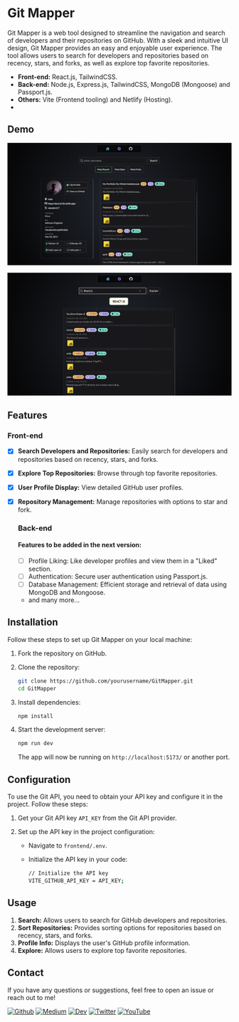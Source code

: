 # Git Mapper

Git Mapper is a web tool designed to streamline the navigation and search of developers and their repositories on GitHub. With a sleek and intuitive UI design, Git Mapper provides an easy and enjoyable user experience. The tool allows users to search for developers and repositories based on recency, stars, and forks, as well as explore top favorite repositories.

- **Front-end:** React.js, TailwindCSS.
- **Back-end:** Node.js, Express.js, TailwindCSS, MongoDB (Mongoose) and Passport.js.
- **Others:** Vite (Frontend tooling) and Netlify (Hosting).
-
## Demo

![Git Mapper Main Page](./GitMapperImg1.png)

![Git Explore](./GitMapperImg2.png)

## Features

  ### Front-end
- [x] **Search Developers and Repositories:** Easily search for developers and repositories based on recency, stars, and forks.
- [x] **Explore Top Repositories:** Browse through top favorite repositories.
- [x] **User Profile Display:** View detailed GitHub user profiles.
- [x] **Repository Management:** Manage repositories with options to star and fork.

  ### Back-end
  #### Features to be added in the next version:

  - [ ] Profile Liking: Like developer profiles and view them in a "Liked" section.
  - [ ] Authentication: Secure user authentication using Passport.js.
  - [ ] Database Management: Efficient storage and retrieval of data using MongoDB and Mongoose.
  - and many more...

## Installation

Follow these steps to set up Git Mapper on your local machine:

1. Fork the repository on GitHub.

2. Clone the repository:

   ```bash
   git clone https://github.com/yourusername/GitMapper.git
   cd GitMapper
   ```

3. Install dependencies:

   ```bash
   npm install
   ```

4. Start the development server:

   ```bash
   npm run dev
   ```

   The app will now be running on `http://localhost:5173/` or another port.

## Configuration

To use the Git API, you need to obtain your API key and configure it in the project. Follow these steps:

1. Get your Git API key `API_KEY` from the Git API provider.

2. Set up the API key in the project configuration:

   - Navigate to `frontend/.env`.

   - Initialize the API key in your code:
     ```bash
     // Initialize the API key
     VITE_GITHUB_API_KEY = API_KEY;
     ```

## Usage

1. **Search:** Allows users to search for GitHub developers and repositories.
2. **Sort Repositories:** Provides sorting options for repositories based on recency, stars, and forks.
3. **Profile Info:** Displays the user's GitHub profile information.
4. **Explore:** Allows users to explore top favorite repositories.

## Contact

If you have any questions or suggestions, feel free to open an issue or reach out to me!

<a href="https://github.com/Vasudevatirupathinaidu" target="_blank"><img alt="Github" src="https://img.shields.io/badge/GitHub-%2312100E.svg?&style=for-the-badge&logo=Github&logoColor=white" /></a> <a href="https://medium.com/@tirupathinaidu" target="_blank"><img alt="Medium" src="https://img.shields.io/badge/Medium-12100E?style=for-the-badge&logo=medium&logoColor=white" /></a> <a href="https://dev.to/deva" target="_blank"><img alt="Dev" src="https://img.shields.io/badge/dev.to-0A0A0A?style=for-the-badge&logo=dev.to&logoColor=white" /></a> <a href="https://twitter.com/vasudev617" target="_blank"><img alt="Twitter" src="https://img.shields.io/badge/twitter-%231DA1F2.svg?&style=for-the-badge&logo=twitter&logoColor=white" /></a> <a href="https://www.youtube.com/@vasudev16180" target="_blank"><img alt="YouTube" src="https://img.shields.io/badge/YouTube-%23FF0000.svg?style=for-the-badge&logo=YouTube&logoColor=white" /></a>
